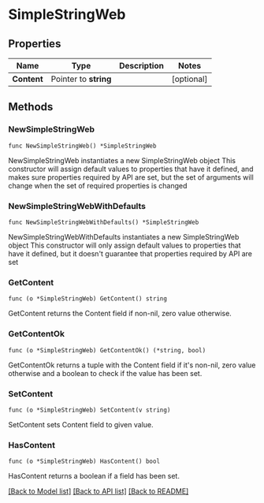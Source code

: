 # SimpleStringWeb

## Properties

Name | Type | Description | Notes
------------ | ------------- | ------------- | -------------
**Content** | Pointer to **string** |  | [optional] 

## Methods

### NewSimpleStringWeb

`func NewSimpleStringWeb() *SimpleStringWeb`

NewSimpleStringWeb instantiates a new SimpleStringWeb object
This constructor will assign default values to properties that have it defined,
and makes sure properties required by API are set, but the set of arguments
will change when the set of required properties is changed

### NewSimpleStringWebWithDefaults

`func NewSimpleStringWebWithDefaults() *SimpleStringWeb`

NewSimpleStringWebWithDefaults instantiates a new SimpleStringWeb object
This constructor will only assign default values to properties that have it defined,
but it doesn't guarantee that properties required by API are set

### GetContent

`func (o *SimpleStringWeb) GetContent() string`

GetContent returns the Content field if non-nil, zero value otherwise.

### GetContentOk

`func (o *SimpleStringWeb) GetContentOk() (*string, bool)`

GetContentOk returns a tuple with the Content field if it's non-nil, zero value otherwise
and a boolean to check if the value has been set.

### SetContent

`func (o *SimpleStringWeb) SetContent(v string)`

SetContent sets Content field to given value.

### HasContent

`func (o *SimpleStringWeb) HasContent() bool`

HasContent returns a boolean if a field has been set.


[[Back to Model list]](../README.md#documentation-for-models) [[Back to API list]](../README.md#documentation-for-api-endpoints) [[Back to README]](../README.md)


